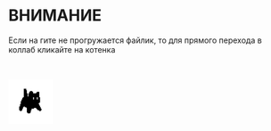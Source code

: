 # **ВНИМАНИЕ** #

Если на гите не прогружается файлик, то для прямого перехода в коллаб кликайте на котенка

<br/>

<a href="https://colab.research.google.com/drive/1YhNkSGeWeE_VlKM9kprYJe0sTOqBxT9x?usp=sharing"><img src="../pics/punk.JPG" width=80 height=80></a>





